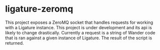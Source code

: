 # ligature-zeromq

This project exposes a ZeroMQ socket that handles requests for working with a Ligature instance.
This project is under development and its api is likely to change drastically.
Currently a request is a string of Wander code that is ran against a given instance of Ligature.
The result of the script is returned.
